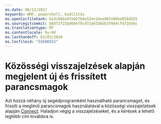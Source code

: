 ```yaml
---
ms.date: 06/12/2017
keywords: WMF, powershell, beállítás
ms.openlocfilehash: 6a3c888a97e027b6e52ee1bee80fe86be858d2b5
ms.sourcegitcommit: b6871f21bd666f9cd71dd336bb3f844cf472b56c
ms.translationtype: MT
ms.contentlocale: hu-HU
ms.lasthandoff: 02/03/2019
ms.locfileid: "55688552"
---
```

# <a name="new-and-updated-cmdlets-based-on-community-feedback"></a>Közösségi visszajelzések alapján megjelent új és frissített parancsmagok
Azt hozzá néhány új segédprogramként használható parancsmagot, és frissíti a meglévő parancsmagok használatával a közösségi visszajelzések alapján [Connect](https://connect.microsoft.com/powershell). Haladjon végig a visszajelzéseket, és a kérések a lehető legtöbb cím továbbra is.
